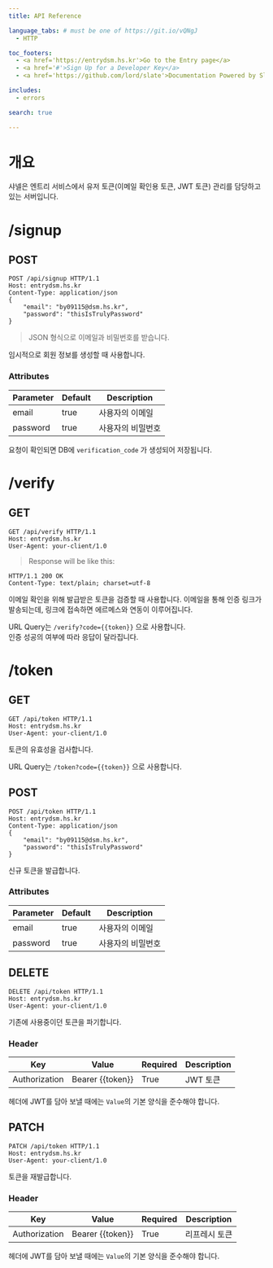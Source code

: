 ```yaml
---
title: API Reference

language_tabs: # must be one of https://git.io/vQNgJ
  - HTTP

toc_footers:
  - <a href='https://entrydsm.hs.kr'>Go to the Entry page</a>
  - <a href='#'>Sign Up for a Developer Key</a>
  - <a href='https://github.com/lord/slate'>Documentation Powered by Slate</a>

includes:
  - errors

search: true

---
```


# 개요

샤넬은 엔트리 서비스에서 유저 토큰(이메일 확인용 토큰, JWT 토큰) 관리를 담당하고 있는 서버입니다.

# /signup

## POST

```http
POST /api/signup HTTP/1.1
Host: entrydsm.hs.kr
Content-Type: application/json
{
	"email": "by09115@dsm.hs.kr",
	"password": "thisIsTrulyPassword"
}
```

> JSON 형식으로 이메일과 비밀번호를 받습니다.

임시적으로 회원 정보를 생성할 때 사용합니다.

### Attributes

| Parameter | Default | Description       |
| --------- | ------- | ----------------- |
| email     | true    | 사용자의 이메일   |
| password  | true    | 사용자의 비밀번호 |



<aside class="notice">
요청이 확인되면 DB에 <code>verification_code</code> 가 생성되어 저장됩니다.
</aside>

# /verify

## GET

```http
GET /api/verify HTTP/1.1
Host: entrydsm.hs.kr
User-Agent: your-client/1.0
```

> Response will be like this:

```
HTTP/1.1 200 OK
Content-Type: text/plain; charset=utf-8
```

이메일 확인을 위해 발급받은 토큰을 검증할 때 사용합니다. 이메일을 통해 인증 링크가 발송되는데, 링크에 접속하면 에르메스와 연동이 이루어집니다.

<aside class="notice">
URL Query는 <code>/verify?code={{token}}</code> 으로 사용합니다.
</aside>

<aside class="success">
인증 성공의 여부에 따라 응답이 달라집니다.
</aside>

# /token

## GET

```http
GET /api/token HTTP/1.1
Host: entrydsm.hs.kr
User-Agent: your-client/1.0
```

토큰의 유효성을 검사합니다.

<aside class="notice">
URL Query는 <code>/token?code={{token}}</code> 으로 사용합니다.
</aside>

## POST

```http
POST /api/token HTTP/1.1
Host: entrydsm.hs.kr
Content-Type: application/json
{
	"email": "by09115@dsm.hs.kr",
	"password": "thisIsTrulyPassword"
}
```

신규 토큰을 발급합니다.

### Attributes

| Parameter | Default | Description       |
| --------- | ------- | ----------------- |
| email     | true    | 사용자의 이메일   |
| password  | true    | 사용자의 비밀번호 |

## DELETE

```http
DELETE /api/token HTTP/1.1
Host: entrydsm.hs.kr
User-Agent: your-client/1.0
```

기존에 사용중이던 토큰을 파기합니다.

### Header

| Key           | Value            | Required | Description |
| ------------- | ---------------- | -------- | ----------- |
| Authorization | Bearer {{token}} | True     | JWT 토큰    |

<aside class="warning">
헤더에 JWT를 담아 보낼 때에는 <code>Value</code>의 기본 양식을 준수해야 합니다.
</aside>

## PATCH

```http
PATCH /api/token HTTP/1.1
Host: entrydsm.hs.kr
User-Agent: your-client/1.0
```

토큰을 재발급합니다.

### Header

| Key           | Value            | Required | Description   |
| ------------- | ---------------- | -------- | ------------- |
| Authorization | Bearer {{token}} | True     | 리프레시 토큰 |

<aside class="warning">
헤더에 JWT를 담아 보낼 때에는 <code>Value</code>의 기본 양식을 준수해야 합니다.
</aside>

## 
